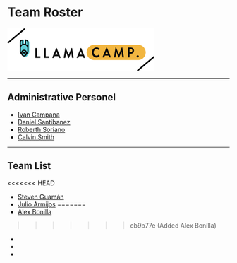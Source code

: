 # Team Roster


![Llamacamp](./img/logo.png)


***
## Administrative Personel

- [Ivan Campana](https://twitter.com/icampana)
- [Daniel Santibanez](https://twitter.com/santibanezdani)
- [Roberth Soriano](https://twitter.com/Rostan_xD)
- [Calvin Smith](https://twitter.com/CalvinSedao)

***

## Team List
<<<<<<< HEAD
- [Steven Guamán](https://www.linkedin.com/in/steven-guam%C3%A1n-figueroa-ba3ba816b/)
- [Julio Armijos](https://twitter.com/julioarmijos)
=======
- [Alex Bonilla](https://www.linkedin.com/in/afbonilla/)
>>>>>>> cb9b77e (Added Alex Bonilla)
-
-
-
